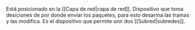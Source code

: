 Está posicionado en la [[Capa de red|capa de red]]. Dispositivo que toma desiciones de por donde enviar los paquetes, para esto desarma las tramas y las modifica. Es el dispositivo que permite unir dos [[Subred|subredes]].